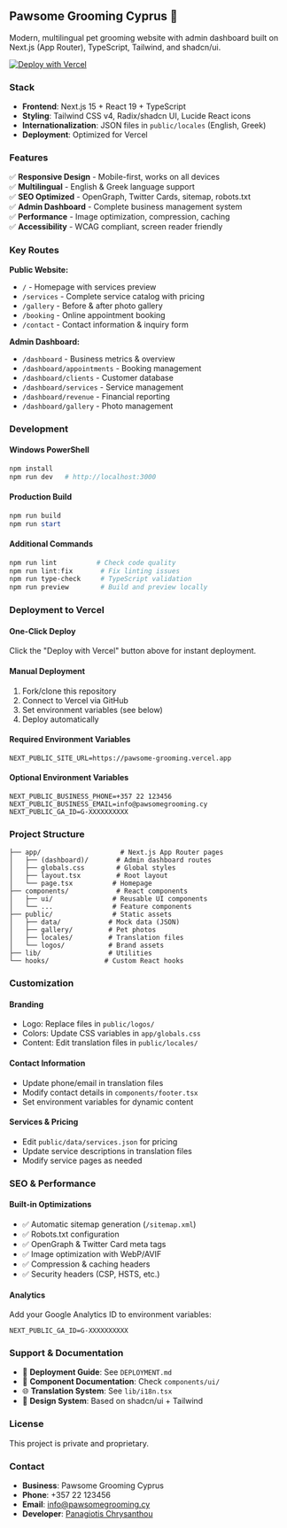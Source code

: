 <!-- Update: brief README + SEO notes -->

## Pawsome Grooming Cyprus 🐾

Modern, multilingual pet grooming website with admin dashboard built on Next.js (App Router), TypeScript, Tailwind, and shadcn/ui.

[![Deploy with Vercel](https://vercel.com/button)](https://vercel.com/new/clone?repository-url=https://github.com/your-username/pet-grooming-website)

### Stack
- **Frontend**: Next.js 15 + React 19 + TypeScript
- **Styling**: Tailwind CSS v4, Radix/shadcn UI, Lucide React icons
- **Internationalization**: JSON files in `public/locales` (English, Greek)
- **Deployment**: Optimized for Vercel

### Features
✅ **Responsive Design** - Mobile-first, works on all devices  
✅ **Multilingual** - English & Greek language support  
✅ **SEO Optimized** - OpenGraph, Twitter Cards, sitemap, robots.txt  
✅ **Admin Dashboard** - Complete business management system  
✅ **Performance** - Image optimization, compression, caching  
✅ **Accessibility** - WCAG compliant, screen reader friendly  

### Key Routes
**Public Website:**
- `/` - Homepage with services preview
- `/services` - Complete service catalog with pricing
- `/gallery` - Before & after photo gallery
- `/booking` - Online appointment booking
- `/contact` - Contact information & inquiry form

**Admin Dashboard:**
- `/dashboard` - Business metrics & overview
- `/dashboard/appointments` - Booking management
- `/dashboard/clients` - Customer database
- `/dashboard/services` - Service management
- `/dashboard/revenue` - Financial reporting
- `/dashboard/gallery` - Photo management

### Development

#### Windows PowerShell
```powershell
npm install
npm run dev   # http://localhost:3000
```

#### Production Build
```powershell
npm run build
npm run start
```

#### Additional Commands
```powershell
npm run lint          # Check code quality
npm run lint:fix       # Fix linting issues
npm run type-check     # TypeScript validation
npm run preview        # Build and preview locally
```

### Deployment to Vercel

#### One-Click Deploy
Click the "Deploy with Vercel" button above for instant deployment.

#### Manual Deployment
1. Fork/clone this repository
2. Connect to Vercel via GitHub
3. Set environment variables (see below)
4. Deploy automatically

#### Required Environment Variables
```env
NEXT_PUBLIC_SITE_URL=https://pawsome-grooming.vercel.app
```

#### Optional Environment Variables
```env
NEXT_PUBLIC_BUSINESS_PHONE=+357 22 123456
NEXT_PUBLIC_BUSINESS_EMAIL=info@pawsomegrooming.cy
NEXT_PUBLIC_GA_ID=G-XXXXXXXXXX
```

### Project Structure
```
├── app/                    # Next.js App Router pages
│   ├── (dashboard)/       # Admin dashboard routes  
│   ├── globals.css        # Global styles
│   ├── layout.tsx         # Root layout
│   └── page.tsx          # Homepage
├── components/            # React components
│   ├── ui/               # Reusable UI components
│   └── ...               # Feature components
├── public/               # Static assets
│   ├── data/            # Mock data (JSON)
│   ├── gallery/         # Pet photos
│   ├── locales/         # Translation files
│   └── logos/           # Brand assets
├── lib/                 # Utilities
└── hooks/              # Custom React hooks
```

### Customization

#### Branding
- Logo: Replace files in `public/logos/`
- Colors: Update CSS variables in `app/globals.css`
- Content: Edit translation files in `public/locales/`

#### Contact Information
- Update phone/email in translation files
- Modify contact details in `components/footer.tsx`
- Set environment variables for dynamic content

#### Services & Pricing  
- Edit `public/data/services.json` for pricing
- Update service descriptions in translation files
- Modify service pages as needed

### SEO & Performance

#### Built-in Optimizations
- ✅ Automatic sitemap generation (`/sitemap.xml`)
- ✅ Robots.txt configuration
- ✅ OpenGraph & Twitter Card meta tags
- ✅ Image optimization with WebP/AVIF
- ✅ Compression & caching headers
- ✅ Security headers (CSP, HSTS, etc.)

#### Analytics
Add your Google Analytics ID to environment variables:
```env
NEXT_PUBLIC_GA_ID=G-XXXXXXXXXX
```

### Support & Documentation

- 📖 **Deployment Guide**: See `DEPLOYMENT.md`
- 🔧 **Component Documentation**: Check `components/ui/`
- 🌐 **Translation System**: See `lib/i18n.tsx`
- 🎨 **Design System**: Based on shadcn/ui + Tailwind

### License
This project is private and proprietary.

### Contact
- **Business**: Pawsome Grooming Cyprus
- **Phone**: +357 22 123456  
- **Email**: info@pawsomegrooming.cy
- **Developer**: [Panagiotis Chrysanthou](https://panagiotis-webdev.vercel.app/)